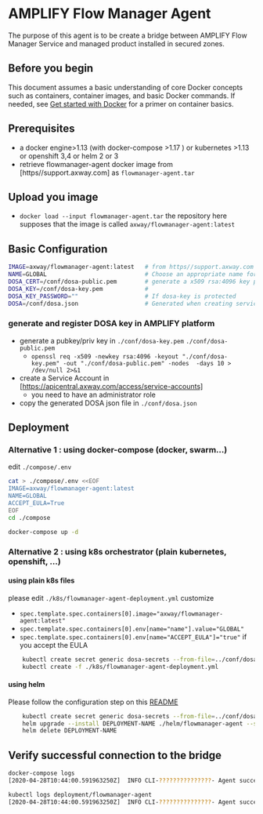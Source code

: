 # AMPLIFY Flow Manager Agent

The purpose of this agent is to be create a bridge between AMPLIFY Flow Manager Service and managed product installed in secured zones.

## Before you begin

This document assumes a basic understanding of core Docker concepts such as containers, container images, and basic Docker commands.
If needed, see [Get started with Docker](https://docs.docker.com/get-started/) for a primer on container basics.

## Prerequisites

- a docker engine>1.13 (with docker-compose >1.17 ) or kubernetes >1.13 or openshift 3,4 or helm 2 or 3
- retrieve flowmanager-agent docker image from [https//support.axway.com] as `flowmanager-agent.tar`

## Upload you image

- `docker load --input flowmanager-agent.tar` the repository here supposes that the image is called `axway/flowmanager-agent:latest`

## Basic Configuration

```sh
IMAGE=axway/flowmanager-agent:latest   # from https//support.axway.com
NAME=GLOBAL                            # Choose an appropriate name for your agent/network zone
DOSA_CERT=/conf/dosa-public.pem        # generate a x509 rsa:4096 key pair to be used to create service account
DOSA_KEY=/conf/dosa-key.pem            #
DOSA_KEY_PASSWORD=""                   # If dosa-key is protected
DOSA=/conf/dosa.json                   # Generated when creating service account on AMPLIFY platform (https://apicentral.axway.com/access/service-accounts)
```

### generate and register DOSA key in AMPLIFY platform

- generate a pubkey/priv key in `./conf/dosa-key.pem` `./conf/dosa-public.pem`
  - `openssl req -x509 -newkey rsa:4096 -keyout "./conf/dosa-key.pem" -out "./conf/dosa-public.pem" -nodes  -days 10 > /dev/null 2>&1`
- create a Service Account in [https://apicentral.axway.com/access/service-accounts]
  - you need to have an administrator role
- copy the generated DOSA json file in `./conf/dosa.json`

## Deployment

### Alternative 1 : using docker-compose (docker, swarm...)

edit `./compose/.env`

```sh
cat > ./compose/.env <<EOF
IMAGE=axway/flowmanager-agent:latest
NAME=GLOBAL
ACCEPT_EULA=True
EOF
cd ./compose

docker-compose up -d
```

### Alternative 2 : using k8s orchestrator (plain kubernetes, openshift, ...)

#### using plain k8s files

please edit `./k8s/flowmanager-agent-deployment.yml`
customize
- `spec.template.spec.containers[0].image="axway/flowmanager-agent:latest"`
- `spec.template.spec.containers[0].env[name="name"].value="GLOBAL"`
- `spec.template.spec.containers[0].env[name="ACCEPT_EULA"]="true"` if you accept the EULA

```sh
    kubectl create secret generic dosa-secrets --from-file=../conf/dosa-key.pem --from-file=../conf/dosa-public.pem --from-file=../conf/dosa.json
    kubectl create -f ./k8s/flowmanager-agent-deployment.yml
```

#### using helm

Please follow the configuration step on this [README](helm/flowmanager-agent/README.md)

```sh
    kubectl create secret generic dosa-secrets --from-file=../conf/dosa-key.pem --from-file=../conf/dosa-public.pem --from-file=../conf/dosa.json
    helm upgrade --install DEPLOYMENT-NAME ./helm/flowmanager-agent --set repository.image=flowmanager-agent,repository.tag=latest,name=AGENT_NAME,acceptEULA=true
    helm delete DEPLOYMENT-NAME
```

## Verify successful connection to the bridge

```sh
docker-compose logs
[2020-04-28T10:44:00.591963250Z]  INFO CLI-???????????????- Agent successfully connected to bridge
```

```sh
kubectl logs deployment/flowmanager-agent
[2020-04-28T10:44:00.591963250Z]  INFO CLI-???????????????- Agent successfully connected to bridge
```
